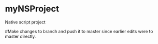 # myNSProject
Native script project

#Make changes to branch and push it to master since earlier edits were to master directly.
